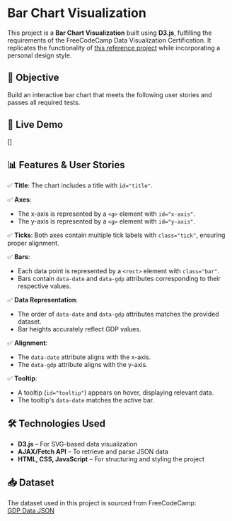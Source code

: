# Bar Chart Visualization  

This project is a **Bar Chart Visualization** built using **D3.js**, fulfilling the requirements of the FreeCodeCamp Data Visualization Certification. It replicates the functionality of [this reference project](https://bar-chart.freecodecamp.rocks) while incorporating a personal design style.  

## 🎯 Objective  

Build an interactive bar chart that meets the following user stories and passes all required tests.  

## 🚀 Live Demo  

[]  

## 📊 Features & User Stories  

✅ **Title**: The chart includes a title with `id="title"`.  

✅ **Axes**:  
- The x-axis is represented by a `<g>` element with `id="x-axis"`.  
- The y-axis is represented by a `<g>` element with `id="y-axis"`.  

✅ **Ticks**: Both axes contain multiple tick labels with `class="tick"`, ensuring proper alignment.  

✅ **Bars**:  
- Each data point is represented by a `<rect>` element with `class="bar"`.  
- Bars contain `data-date` and `data-gdp` attributes corresponding to their respective values.  

✅ **Data Representation**:  
- The order of `data-date` and `data-gdp` attributes matches the provided dataset.  
- Bar heights accurately reflect GDP values.  

✅ **Alignment**:  
- The `data-date` attribute aligns with the x-axis.  
- The `data-gdp` attribute aligns with the y-axis.  

✅ **Tooltip**:  
- A tooltip (`id="tooltip"`) appears on hover, displaying relevant data.  
- The tooltip's `data-date` matches the active bar.  

## 🛠️ Technologies Used  

- **D3.js** – For SVG-based data visualization  
- **AJAX/Fetch API** – To retrieve and parse JSON data  
- **HTML, CSS, JavaScript** – For structuring and styling the project  

## 📥 Dataset  

The dataset used in this project is sourced from FreeCodeCamp:  
[GDP Data JSON](https://raw.githubusercontent.com/freeCodeCamp/ProjectReferenceData/master/GDP-data.json)  